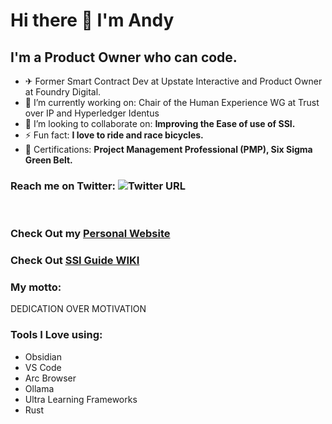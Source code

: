 # Hi there 👋 I'm Andy

## I'm a Product Owner who can code.

<!--
**andywoodruff6/andywoodruff6** is a ✨ _special_ ✨ repository because its `README.md` (this file) appears on your GitHub profile.
Here are some ideas to get you started: -->
- ✈  Former Smart Contract Dev at Upstate Interactive and Product Owner at Foundry Digital. 
- 🔭 I’m currently working on: Chair of the Human Experience WG at Trust over IP and Hyperledger Identus
- 👯 I’m looking to collaborate on: <b>Improving the Ease of use of SSI.</b>
- ⚡ Fun fact: <b>I love to ride and race bicycles.</b>
- 📜 Certifications: <b>Project Management Professional (PMP), Six Sigma Green Belt.</b>


### Reach me on Twitter: ![Twitter URL](https://img.shields.io/twitter/url?label=Follow%20Me&style=social&url=https%3A%2F%2Ftwitter.com%2FWoodruffAndy)
<br>

### Check Out my [Personal Website](https://andywoodruff6.github.io/#home)

### Check Out [SSI Guide WIKI](https://ssiguide.com)

### My motto:
DEDICATION OVER MOTIVATION

### Tools I Love using:
- Obsidian
- VS Code
- Arc Browser
- Ollama
- Ultra Learning Frameworks
- Rust
<br>

<!--[![Andy's GitHub stats](https://github-readme-stats.vercel.app/api?username=andywoodruff6)](https://github.com/anuraghazra/github-readme-stats) -->

[twitter]: https://twitter.com/WoodruffAndy
